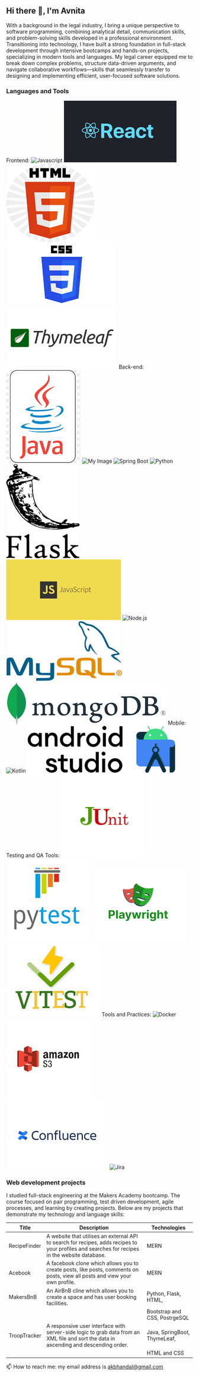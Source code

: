 ## Hi there 👋, I'm Avnita

With a background in the legal industry, I bring a unique perspective to software programming, combining analytical detail, communication skills, and problem-solving skills developed in a professional environment. Transitioning into technology, I have built a strong foundation in full-stack development through intensive bootcamps and hands-on projects, specializing in modern tools and languages. My legal career equipped me to break down complex problems, structure data-driven arguments, and navigate collaborative workflows—skills that seamlessly transfer to designing and implementing efficient, user-focused software solutions.

<!--### What I am currently working on:
What I am currently working on:
-	Health Tracker Project
-	Keeping my skills sharp – reading … and studying ….

-->
### Languages and Tools

Frontend: ![Javascript](images/JS.png.png) ![React](images/React.png) ![HTML](images/HTML.png) ![CSS](images/CSS.png) ![Thymeleaf](images/Thymeleaf.png) 
Back-end: ![Java](images/Java.png) ![My Image](images/my-image.png) ![Spring Boot](images/SpringBoot.png) ![Python](images/Python.png) ![Flask](images/Flask.png) ![Javascript](images/JS.png) ![Node.js](images/Node-JS.png) ![MySQL](images/MySQL.png) ![MongoDB](images/mongodb.png)
Mobile: ![Kotlin](images/Kotlin.png) ![Android Studio](images/Android-studio.png)
Testing and QA Tools: ![JUnit](images/JUnit.png) ![Pytest](images/Pytest.png) ![Playwright](images/Playwright.png) ![Vitest](images/Vitest.png)
Tools and Practices: ![Docker](images/Docker.png) ![AWS S3](images/aws-s3.png) ![Confluence](images/Confluence.png) ![Jira](images/Jira.png) 

### Web development projects
I studied full-stack engineering at the Makers Academy bootcamp. The course focused on pair programming, test driven development, agile processes, and learning by creating projects. Below are my projects that demonstrate my technology and language skills:


| Title	        | Description	                                                                                                                                      | Technologies                  |
| ------------- | --------------------------------------------------------------------------------------------------------------------------------------------------|-------------------------------|
| RecipeFinder	| A website that utilises an external API to search for recipes, adds recipes to your profiles and searches for recipes in the website database.    | MERN                          |
|	Acebook	      | A facebook clone which allows you to create posts, like posts, comments on posts, view all posts and view your own profile.	                      | MERN                          |
| MakersBnB	    | An AirBnB cline which allows you to create a space and has user booking facilities.	                                                              | Python, Flask, HTML,          |
|               |                                                                                                                                                   | Bootstrap and CSS, PostrgeSQL |
| TroopTracker  |	A responsive user interface with server-side logic to grab data from an XML file and sort the data in ascending and descending order.	            | Java, SpringBoot, ThymeLeaf,  |
|               |                                                                                                                                                   | HTML and CSS                  |

📫 How to reach me: my email address is akbhandal@gmail.com
<!--
**NeetKB/NeetKB** is a ✨ _special_ ✨ repository because its `README.md` (this file) appears on your GitHub profile.

Here are some ideas to get you started:

- 🔭 I’m currently working on ...

- 👯 I’m looking to collaborate on ...
- 🤔 I’m looking for help with ...
- 💬 Ask me about ...
- 📫 How to reach me: ...
- 😄 Pronouns: ...
- ⚡ Fun fact: ...
-->
